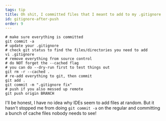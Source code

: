```yaml
---
tags: tip
title: Oh shit, I committed files that I meant to add to my .gitignore!
id: gitignore-after-push
order: 9
---
```


```git
# make sure everything is committed
git commit -a
# update your .gitignore 
# check git status to find the files/directories you need to add
vi .gitignore
# remove everything from source control
# do NOT forget the --cached flag
# you can do --dry-run first to test things out
git rm -r --cached .
# re-add everything to git, then commit
git add .
git commit -m ".gitignore fix"
# push if you also messed up remote
git push origin BRANCH
```

I'll be honest, I have no idea why IDEs seem to add files at random. But it hasn't stopped me from doing `git commit -a` on the regular and committing a bunch of cache files nobody needs to see! 